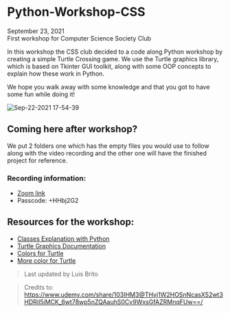 # Python-Workshop-CSS
<p> September 23, 2021 <br>
First workshop for Computer Science Society Club </p>

In this workshop the CSS club decided to a code along Python workshop by creating a simple Turtle Crossing game. 
We use the Turtle graphics library, which is based on Tkinter GUI toolkit, along with some OOP concepts to explain how these work in Python.

We hope you walk away with some knowledge and that you got to have some fun while doing it!

![Sep-22-2021 17-54-39](https://user-images.githubusercontent.com/61469904/134427396-b60ba253-f317-4573-b43e-b1385948001c.gif)

## Coming here after workshop?
We put 2 folders one which has the empty files you would use to follow along with the video recording and 
the other one will have the finished project for reference.

### Recording information:
- [Zoom link](https://jjay-cuny.zoom.us/rec/share/-4NUIzweXU8CnZKvK7vGIluz45l6HBGxKIhhD8WAaPAjD6F-7t01vNH_vCCvVGZ3.2ZDRV4eL3Ooo_-uO)
- Passcode: +HHbj2G2 

## Resources for the workshop:
- [Classes Explanation with Python](https://www.geeksforgeeks.org/python-classes-and-objects/)
- [Turtle Graphics Documentation](https://docs.python.org/3/library/turtle.html)
- [Colors for Turtle](https://cs111.wellesley.edu/labs/lab01/colors)
- [More color for Turtle](https://trinket.io/docs/colors)


> Last updated by Luis Brito

> Credits to: https://www.udemy.com/share/103IHM3@THvj1W2HOSnNcasX52wt3HDRiI5iMCK_6wt78wp5nZQAauhS0Cv9WxsGfAZRMnqFUw==/ 
